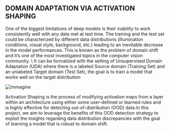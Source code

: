## DOMAIN ADAPTATION VIA ACTIVATION SHAPING

One of the biggest limitations of deep models is their inability to work consistently well with
any data met at test time. The training and the test set could be characterized by different
data distributions (illumination conditions, visual style, background, etc.) leading to an
inevitable decrease in the model performances. This is known as the problem of domain
shift and it’s one of the most investigated topics in the computer vision community. \  It can be
formalized with the setting of Unsupervised Domain Adaptation (UDA) where there is a
labeled Source domain (Training Set) and an unlabeled Target domain (Test Set), the goal is
to train a model that works well on the target distribution

![immagine](https://github.com/Giobordi/Activation_shaping_for_domain_adaptation/assets/129875197/5f9e7749-353b-4efc-b84e-325c8c85954a)

Activation Shaping is the process of modifying activation maps from a layer within an
architecture using either some user-defined or learned rules and is highly effective for detecting out-of-distribution (OOD) data.In this
project, we aim to leverage the benefits of this OOD detection strategy to exploit the insights
regarding data distribution discrepancies with the goal of learning a model that is robust to
domain shift.
